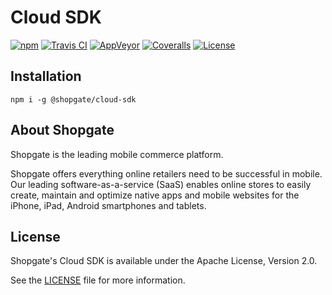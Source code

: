 # Cloud SDK
[![npm](https://img.shields.io/npm/v/@shopgate/cloud-sdk.svg?maxAge=300)](https://www.npmjs.com/package/@shopgate/cloud-sdk)
[![Travis CI](https://img.shields.io/travis/shopgate/cloud-sdk/master.svg?maxAge=300)](https://travis-ci.org/shopgate/cloud-sdk)
[![AppVeyor](https://img.shields.io/appveyor/ci/pvomhoff/cloud-sdk/master.svg?maxAge=300)](https://ci.appveyor.com/project/pvomhoff/cloud-sdk/branch/master)
[![Coveralls](https://img.shields.io/coveralls/github/shopgate/cloud-sdk/master.svg?maxAge=300)](https://coveralls.io/github/shopgate/cloud-sdk?branch=master)
[![License](https://img.shields.io/badge/License-Apache%202.0-blue.svg)](https://opensource.org/licenses/Apache-2.0)

## Installation

```
npm i -g @shopgate/cloud-sdk
```

## About Shopgate

Shopgate is the leading mobile commerce platform.

Shopgate offers everything online retailers need to be successful in mobile. Our leading
software-as-a-service (SaaS) enables online stores to easily create, maintain and optimize native
apps and mobile websites for the iPhone, iPad, Android smartphones and tablets.

## License

Shopgate's Cloud SDK is available under the Apache License, Version 2.0.

See the [LICENSE](./LICENSE) file for more information.
